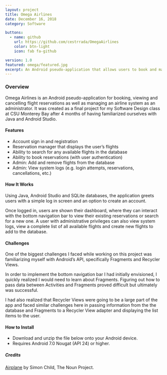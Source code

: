 ```yaml
---
layout: project
title: Omega Airlines
date: December 16, 2018
category: Software

buttons:
  - name: github
    url: https://github.com/cestrrada/OmegaAirlines
    color: btn-light
    icon: fab fa-github

version: 1.0
featured: omega/featured.jpg
excerpt: An Android pseudo-application that allows users to book and manage their flight reservations.
---
```


### Overview
Omega Airlines is an Android pseudo-application for booking, viewing and cancelling flight reservations as well as managing an airline system as an administrator. It was created as a final project for my Software Design class at CSU Monterey Bay after 4 months of having familiarized ourselves with Java and Android Studio.

#### Features
- Account sign in and registration
- Reservation manager that displays the user’s flights
- Ability to search for any available flights in the database
- Ability to book reservations (with user authentication)
- Admin: Add and remove flights from the database
- Admin: View system logs (e.g. login attempts, reservations, cancellations, etc.)

#### How It Works
Using Java, Android Studio and SQLite databases, the application greets users with a simple log in screen and an option to create an account.

Once logged in, users are shown their dashboard, where they can interact with the bottom navigation bar to view their existing reservations or search for a new one. A user with administrative privileges can also view system logs, view a complete list of all available flights and create new flights to add to the database.

#### Challenges
One of the biggest challenges I faced while working on this project was familiarizing myself with Android’s API, specifically Fragments and Recycler Views.

In order to implement the bottom navigation bar I had initially envisioned, I quickly realized I would need to learn about Fragments. Figuring out how to pass data between Activities and Fragments proved difficult but ultimately was successful.

I had also realized that Recycler Views were going to be a large part of the app and faced similar challenges here in passing information from the the database and Fragments to a Recycler View adapter and displaying the list items to the user.

#### How to Install
- Download and unzip the file below onto your Android device.
- Requires Android 7.0 Nougat (API 24) or higher.

##### Credits
[Airplane](https://thenounproject.com/term/airplane/100813) by Simon Child, The Noun Project.